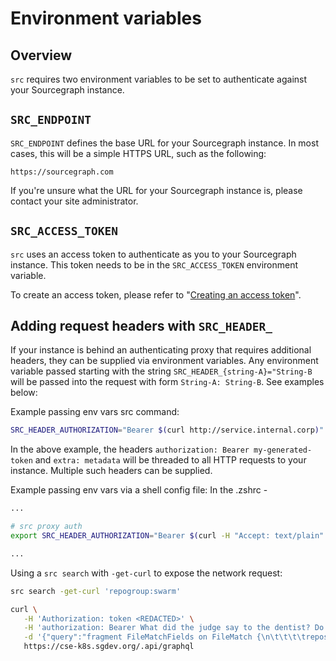 # Environment variables

## Overview

`src` requires two environment variables to be set to authenticate against your Sourcegraph instance.

## `SRC_ENDPOINT`

`SRC_ENDPOINT` defines the base URL for your Sourcegraph instance. In most cases, this will be a simple HTTPS URL, such as the following:

```
https://sourcegraph.com
```

If you're unsure what the URL for your Sourcegraph instance is, please contact your site administrator.

## `SRC_ACCESS_TOKEN`

`src` uses an access token to authenticate as you to your Sourcegraph instance. This token needs to be in the `SRC_ACCESS_TOKEN` environment variable.

To create an access token, please refer to "[Creating an access token](../how-tos/creating_an_access_token.md)".

## Adding request headers with `SRC_HEADER_`

If your instance is behind an authenticating proxy that requires additional headers, they can be supplied via environment variables. Any environment variable passed starting with the string `SRC_HEADER_{string-A}="String-B` will be passed into the request with form `String-A: String-B`. See examples below:

Example passing env vars src command:
```bash
SRC_HEADER_AUTHORIZATION="Bearer $(curl http://service.internal.corp)" SRC_HEADER_EXTRA=metadata src search 'foobar'
```

In the above example, the headers `authorization: Bearer my-generated-token` and `extra: metadata` will be threaded to all HTTP requests to your instance. Multiple such headers can be supplied.

Example passing env vars via a shell config file:
In the .zshrc -
```bash
...

# src proxy auth
export SRC_HEADER_AUTHORIZATION="Bearer $(curl -H "Accept: text/plain" https://icanhazdadjoke.com/)"

...
```
Using a `src search` with `-get-curl` to expose the network request:
```bash
src search -get-curl 'repogroup:swarm'
```
```bash
curl \
   -H 'Authorization: token <REDACTED>' \
   -H 'authorization: Bearer What did the judge say to the dentist? Do you swear to pull the tooth, the whole tooth and nothing but the tooth?' \
   -d '{"query":"fragment FileMatchFields on FileMatch {\n\t\t\t\trepository {\n\t\t\t\t\tname\n\t\t\t\t\turl\n\t\t\t\t}\n\t\t\t\tfile {\n\t\t\t\t\tname\n\t\t\t\t\tpath\n\t\t\t\t\turl\n\t\t\t\t\tcontent\n\t\t\t\t\tcommit {\n\t\t\t\t\t\toid\n\t\t\t\t\t}\n\t\t\t\t}\n\t\t\t\tlineMatches {\n\t\t\t\t\tpreview\n\t\t\t\t\tlineNumber\n\t\t\t\t\toffsetAndLengths\n\t\t\t\t\tlimitHit\n\t\t\t\t}\n\t\t\t}\n\n\t\t\tfragment CommitSearchResultFields on CommitSearchResult {\n\t\t\t\tmessagePreview {\n\t\t\t\t\tvalue\n\t\t\t\t\thighlights{\n\t\t\t\t\t\tline\n\t\t\t\t\t\tcharacter\n\t\t\t\t\t\tlength\n\t\t\t\t\t}\n\t\t\t\t}\n\t\t\t\tdiffPreview {\n\t\t\t\t\tvalue\n\t\t\t\t\thighlights {\n\t\t\t\t\t\tline\n\t\t\t\t\t\tcharacter\n\t\t\t\t\t\tlength\n\t\t\t\t\t}\n\t\t\t\t}\n\t\t\t\tlabel {\n\t\t\t\t\thtml\n\t\t\t\t}\n\t\t\t\turl\n\t\t\t\tmatches {\n\t\t\t\t\turl\n\t\t\t\t\tbody {\n\t\t\t\t\t\thtml\n\t\t\t\t\t\ttext\n\t\t\t\t\t}\n\t\t\t\t\thighlights {\n\t\t\t\t\t\tcharacter\n\t\t\t\t\t\tline\n\t\t\t\t\t\tlength\n\t\t\t\t\t}\n\t\t\t\t}\n\t\t\t\tcommit {\n\t\t\t\t\trepository {\n\t\t\t\t\t\tname\n\t\t\t\t\t}\n\t\t\t\t\toid\n\t\t\t\t\turl\n\t\t\t\t\tsubject\n\t\t\t\t\tauthor {\n\t\t\t\t\t\tdate\n\t\t\t\t\t\tperson {\n\t\t\t\t\t\t\tdisplayName\n\t\t\t\t\t\t}\n\t\t\t\t\t}\n\t\t\t\t}\n\t\t\t}\n\n\t\t  fragment RepositoryFields on Repository {\n\t\t\tname\n\t\t\turl\n\t\t\texternalURLs {\n\t\t\t  serviceType\n\t\t\t  url\n\t\t\t}\n\t\t\tlabel {\n\t\t\t\thtml\n\t\t\t}\n\t\t  }\n\n\t\t  query ($query: String!) {\n\t\t\tsite {\n\t\t\t\tbuildVersion\n\t\t\t}\n\t\t\tsearch(query: $query) {\n\t\t\t  results {\n\t\t\t\tresults{\n\t\t\t\t  __typename\n\t\t\t\t  ... on FileMatch {\n\t\t\t\t\t...FileMatchFields\n\t\t\t\t  }\n\t\t\t\t  ... on CommitSearchResult {\n\t\t\t\t\t...CommitSearchResultFields\n\t\t\t\t  }\n\t\t\t\t  ... on Repository {\n\t\t\t\t\t...RepositoryFields\n\t\t\t\t  }\n\t\t\t\t}\n\t\t\t\tlimitHit\n\t\t\t\tcloning {\n\t\t\t\t  name\n\t\t\t\t}\n\t\t\t\tmissing {\n\t\t\t\t  name\n\t\t\t\t}\n\t\t\t\ttimedout {\n\t\t\t\t  name\n\t\t\t\t}\n\t\t\t\tresultCount\n\t\t\t\telapsedMilliseconds\n\t\t\t\t...SearchResultsAlertFields\n\t\t\t  }\n\t\t\t}\n\t\t  }\n\t\t\n\tfragment SearchResultsAlertFields on SearchResults {\n\t\talert {\n\t\t\ttitle\n\t\t\tdescription\n\t\t\tproposedQueries {\n\t\t\t\tdescription\n\t\t\t\tquery\n\t\t\t}\n\t\t}\n\t}\n","variables":{"query":"repogroup:swarm"}}' \
   https://cse-k8s.sgdev.org/.api/graphql
```

